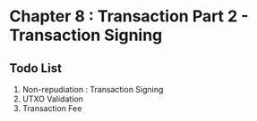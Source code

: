 # Chapter 8 : Transaction Part 2 - Transaction Signing



## Todo List

1. Non-repudiation : Transaction Signing
2. UTXO Validation
3. Transaction Fee